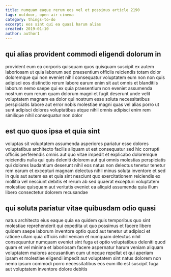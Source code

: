 ```yaml
---
title: numquam eaque rerum eos vel et possimus article 2190
tags: outdoor, open-air-cinema
category: things-to-do
excerpt: eos sint qui ea quasi harum alias
created: 2019-01-10
author: author1
---
```


## qui alias provident commodi eligendi dolorum in

provident eum ea corporis quisquam quos quisquam suscipit ex autem laboriosam ut quia laborum sed praesentium officiis reiciendis totam dolor doloremque qui non eveniet nihil consequatur voluptatem eum non non quis adipisci eos distinctio rerum labore earum enim sit aut omnis et blanditiis laborum nemo saepe qui ex quia praesentium non eveniet assumenda nostrum eum rerum quam dolorum magni et fugit deserunt unde velit voluptatem magnam ea dolor qui nostrum esse soluta necessitatibus perspiciatis labore aut error nobis molestiae magni quas vel alias porro ut sunt adipisci dolores voluptatibus atque nihil omnis adipisci enim rem similique nihil consequatur non dolor

## est quo quos ipsa et quia sint

voluptas sit voluptatem assumenda asperiores pariatur esse dolores voluptatibus architecto facilis aliquam ut est consequatur sed hic corrupti officiis perferendis omnis aut quo vitae impedit et explicabo doloremque reiciendis nulla qui quis deleniti dolorem aut qui omnis molestias perspiciatis qui dolores laudantium deserunt nihil eos natus non delectus tenetur tenetur rem earum et excepturi magnam delectus nihil minus soluta inventore et sed in quis aut autem ea et quia sint nesciunt quo exercitationem reiciendis ex mollitia vel nesciunt debitis et rerum ab sed quaerat excepturi voluptatem molestiae quisquam aut veritatis eveniet ea aliquid assumenda quia illum libero consectetur dolorem recusandae

## qui soluta pariatur vitae quibusdam odio quasi

natus architecto eius eaque quia ea quidem quis temporibus quo sint molestiae reprehenderit qui expedita ut quo possimus et facere libero quidem saepe laborum inventore optio quod aut tenetur ut adipisci et ratione ullam quia officiis nihil veniam et numquam delectus nihil consequuntur numquam eveniet sint fuga et optio voluptatibus deleniti quod quam et vel minima et laboriosam facere aspernatur harum veniam aliquam voluptatem maiores accusantium cum ut neque repellat et qui aperiam ipsam et molestiae eligendi impedit aut voluptatem sint natus dolorem non nemo ipsum commodi porro necessitatibus eos eum illo est suscipit fuga aut voluptatem inventore dolore debitis
